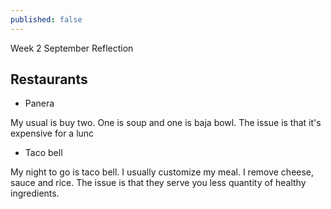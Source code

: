 ```yaml
---
published: false
---
```


Week 2 September Reflection

## Restaurants

* Panera 

My usual is buy two. One is soup and one is baja bowl. The issue is that it's expensive for a lunc

* Taco bell

My night to go is taco bell. I usually customize my meal. I remove cheese, sauce and rice. The issue is that they serve you less quantity of healthy ingredients.



